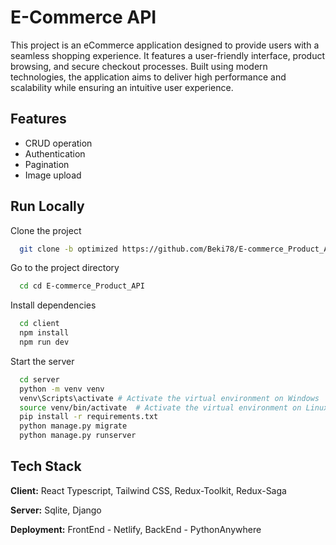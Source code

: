 
# E-Commerce API

This project is an eCommerce application designed to provide users with a seamless shopping experience. It features a user-friendly interface, product browsing, and secure checkout processes. Built using modern technologies, the application aims to deliver high performance and scalability while ensuring an intuitive user experience.


## Features

- CRUD operation
- Authentication
- Pagination
- Image upload





## Run Locally

Clone the project

```bash
  git clone -b optimized https://github.com/Beki78/E-commerce_Product_API.git
```

Go to the project directory

```bash
  cd cd E-commerce_Product_API
```

Install dependencies

```bash
  cd client
  npm install
  npm run dev
```

Start the server

```bash
  cd server
  python -m venv venv
  venv\Scripts\activate # Activate the virtual environment on Windows
  source venv/bin/activate  # Activate the virtual environment on Linux or macOS
  pip install -r requirements.txt
  python manage.py migrate
  python manage.py runserver
```


## Tech Stack

**Client:** React Typescript, Tailwind CSS, Redux-Toolkit, Redux-Saga

**Server:** Sqlite, Django

**Deployment:** FrontEnd - Netlify, BackEnd - PythonAnywhere



